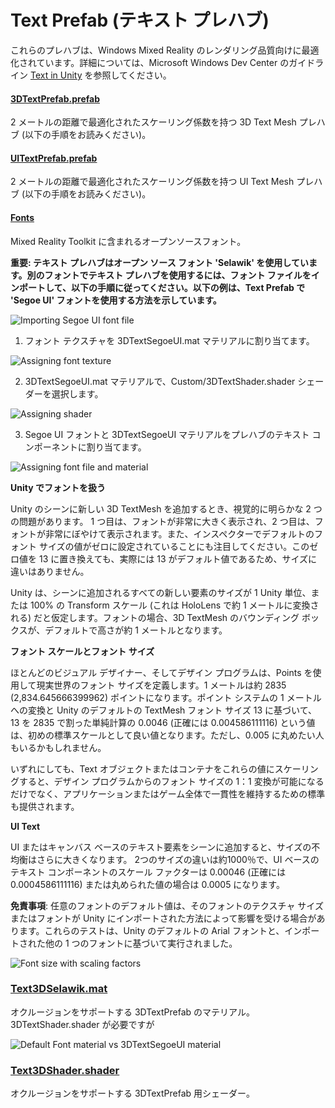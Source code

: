 # Text Prefab (テキスト プレハブ)

これらのプレハブは、Windows Mixed Reality のレンダリング品質向けに最適化されています。詳細については、Microsoft Windows Dev Center のガイドライン [Text in Unity](https://docs.microsoft.com/en-us/windows/mixed-reality/text-in-unity) を参照してください。

#### [3DTextPrefab.prefab](https://github.com/microsoft/MixedRealityToolkit-Unity/tree/mrtk_development/Assets/MixedRealityToolkit.SDK/StandardAssets/Prefabs/Text)

2 メートルの距離で最適化されたスケーリング係数を持つ 3D Text Mesh プレハブ (以下の手順をお読みください)。

#### [UITextPrefab.prefab](https://github.com/microsoft/MixedRealityToolkit-Unity/tree/mrtk_development/Assets/MixedRealityToolkit.SDK/StandardAssets/Prefabs/Text)

2 メートルの距離で最適化されたスケーリング係数を持つ UI Text Mesh プレハブ (以下の手順をお読みください)。

#### [Fonts](/Assets/MixedRealityToolkit/StandardAssets/Fonts)

Mixed Reality Toolkit に含まれるオープンソースフォント。


**重要: テキスト プレハブはオープン ソース フォント 'Selawik' を使用しています。別のフォントでテキスト プレハブを使用するには、フォント ファイルをインポートして、以下の手順に従ってください。以下の例は、Text Prefab で 'Segoe UI' フォントを使用する方法を示しています。**

![Importing Segoe UI font file](../Documentation/Images/TextPrefab/TextPrefabInstructions01.png)

1. フォント テクスチャを 3DTextSegoeUI.mat マテリアルに割り当てます。

![Assigning font texture](../Documentation/Images/TextPrefab/TextPrefabInstructions02.png)

2. 3DTextSegoeUI.mat マテリアルで、Custom/3DTextShader.shader シェーダーを選択します。

![Assigning shader](../Documentation/Images/TextPrefab/TextPrefabInstructions03.png)

3. Segoe UI フォントと 3DTextSegoeUI マテリアルをプレハブのテキスト コンポーネントに割り当てます。

![Assigning font file and material](../Documentation/Images/TextPrefab/TextPrefabInstructions04.png)

**Unity でフォントを扱う**

Unity のシーンに新しい 3D TextMesh を追加するとき、視覚的に明らかな 2 つの問題があります。 1 つ目は、フォントが非常に大きく表示され、2 つ目は、フォントが非常にぼやけて表示されます。また、インスペクターでデフォルトのフォント サイズの値がゼロに設定されていることにも注目してください。このゼロ値を 13 に置き換えても、実際には 13 がデフォルト値であるため、サイズに違いはありません。

Unity は、シーンに追加されるすべての新しい要素のサイズが 1 Unity 単位、または 100% の Transform スケール (これは HoloLens で約 1 メートルに変換される) だと仮定します。フォントの場合、3D TextMesh のバウンディング ボックスが、デフォルトで高さが約 1 メートルとなります。

**フォント スケールとフォント サイズ**

ほとんどのビジュアル デザイナー、そしてデザイン プログラムは、Points を使用して現実世界のフォント サイズを定義します。1 メートルは約 2835 (2,834.645666399962) ポイントになります。ポイント システムの 1 メートルへの変換と Unity のデフォルトの TextMesh フォント サイズ 13 に基づいて、13 を 2835 で割った単純計算の 0.0046 (正確には 0.004586111116) という値は、初めの標準スケールとして良い値となります。ただし、0.005 に丸めたい人もいるかもしれません。

いずれにしても、Text オブジェクトまたはコンテナをこれらの値にスケーリングすると、デザイン プログラムからのフォント サイズの 1：1 変換が可能になるだけでなく、アプリケーションまたはゲーム全体で一貫性を維持するための標準も提供されます。

**UI Text**

UI またはキャンバス ベースのテキスト要素をシーンに追加すると、サイズの不均衡はさらに大きくなります。 2つのサイズの違いは約1000％で、UI ベースのテキスト コンポーネントのスケール ファクターは 0.00046 (正確には 0.0004586111116) または丸められた値の場合は 0.0005 になります。
 
**免責事項**: 任意のフォントのデフォルト値は、そのフォントのテクスチャ サイズまたはフォントが Unity にインポートされた方法によって影響を受ける場合があります。これらのテストは、Unity のデフォルトの Arial フォントと、インポートされた他の 1 つのフォントに基づいて実行されました。

![Font size with scaling factors](../Documentation/Images/TextPrefab/TextPrefabInstructions07.png)

### [Text3DSelawik.mat](/Assets/MixedRealityToolkit/StandardAssets/Materials/)

オクルージョンをサポートする 3DTextPrefab のマテリアル。3DTextShader.shader が必要ですが

![Default Font material vs 3DTextSegoeUI material](../Documentation/Images/TextPrefab/TextPrefabInstructions06.png)


### [Text3DShader.shader](/Assets/MixedRealityToolkit/StandardAssets/Shaders/)

オクルージョンをサポートする 3DTextPrefab 用シェーダー。
